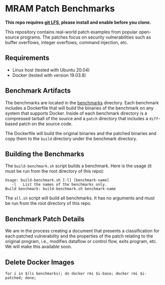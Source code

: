 # MRAM Patch Benchmarks

**This repo requires [git LFS](https://git-lfs.github.com/), please install and enable before you clone.**

This repository contains real-world patch examples from popular
open-source programs.  The patches focus on security vulnerabilities
such as buffer overflows, integer overflows, command injection, etc.

## Requirements

* Linux host (tested with Ubuntu 20.04)
* Docker (tested with version 19.03.8)

## Benchmark Artifacts

The benchmarks are located in the [benchmarks](./benchmarks)
directory.  Each benchmark includes a Dockerfile that will build the
binaries of the benchmark on any system that supports Docker.  Inside
of each benchmark directory is a compressed tarball of the source and
a `patch` directory that includes a `diff`-based patch on the source
code.

The Dockerfile will build the original binaries and the patched
binaries and copy them to the `build` directory under the benchmark
directory.

## Building the Benchmarks

The `build-benchmark.sh` script builds a benchmark.  Here is the usage
(it must be run from the root directory of this repo):

```
Usage: build-benchmark.sh [-l] [benchmark-name]
   -l   List the names of the benchmarks only.
Build benchmark: build-benchmark.sh benchmark-name
```

The `all.sh` script will build all benchmarks.  It has no arguments
and must be run from the root directory of this repo.

## Benchmark Patch Details

We are in the process creating a document that presents a
classification for each patched vulnerability and the properties of
the patch relating to the original program, i.e., modifies dataflow or
control flow, exits program, etc.  We will make this available soon.

## Delete Docker Images

```
for i in $(ls benchmarks); do docker rmi $i-base; docker rmi $i-patched; done;
```